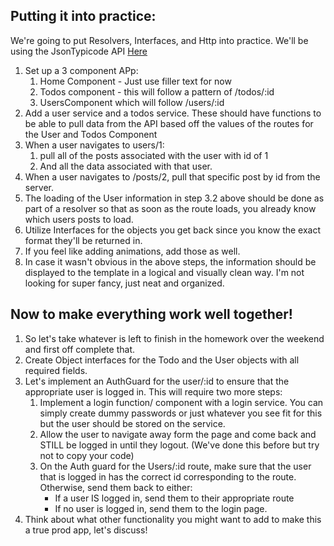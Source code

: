 ## Putting it into practice:

We're going to put Resolvers, Interfaces, and Http into practice. 
We'll be using the JsonTypicode API [Here](http://jsonplaceholder.typicode.com/)

1. Set up a 3 component APp:
    1. Home Component - Just use filler text for now
    2. Todos component - this will follow a pattern of /todos/:id
    3. UsersComponent which will follow /users/:id
2. Add a user service and a todos service. These should have functions to be able to pull data from the API based off the values of the routes for the User and Todos Component
3. When a user navigates to users/1: 
    1. pull all of the posts associated with the user with id of 1 
    2. And all the data associated with that user.
4. When a user navigates to /posts/2, pull that specific post by id from the server.
5. The loading of the User information in step 3.2 above should be done as part of a resolver so that as soon as the route loads, you already know which users posts to load. 
6. Utilize Interfaces for the objects you get back since you know the exact format they'll be returned in.
7. If you feel like adding animations, add those as well. 
8. In case it wasn't obvious in the above steps, the information should be displayed to the template in a logical and visually clean way. I'm not looking for super fancy, just neat and organized.



## Now to make everything work well together!

1. So let's take whatever is left to finish in the homework over the weekend and first off complete that.
2. Create Object interfaces for the Todo and the User objects with all required fields.
3. Let's implement an AuthGuard for the user/:id to ensure that the appropriate user is logged in. This will require two more steps:
    1. Implement a login function/ component with a login service. You can simply create dummy passwords or just whatever you see fit for this but the user should be stored on the service.
    2. Allow the user to navigate away form the page  and come back and STILL be logged in until they logout. (We've done this before but try not to copy your code)
    3. On the Auth guard for the Users/:id route, make sure that the user that is logged in has  the correct id corresponding to the route. Otherwise, send them back to either:
        * If a user IS logged in, send them to their appropriate route
        * If no user is logged in, send them to the login page.
4. Think about what other functionality you might want to add to make this a true prod app, let's discuss!
    